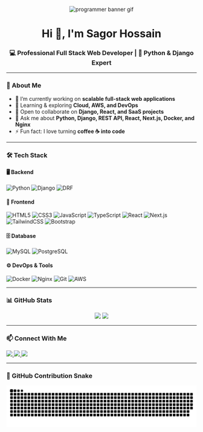 <!-- Banner / Cover -->
<p align="center">
  <img src="https://media.giphy.com/media/WUlplcMpOCEmTGBtBW/giphy.gif" width="100%" height="250px" alt="programmer banner gif"/>
</p>

<h1 align="center">Hi 👋, I'm Sagor Hossain</h1>
<h3 align="center">💻 Professional Full Stack Web Developer | 🚀 Python & Django Expert</h3>

---

### 🚀 About Me  
- 🔭 I’m currently working on **scalable full-stack web applications**  
- 🌱 Learning & exploring **Cloud, AWS, and DevOps**  
- 👯 Open to collaborate on **Django, React, and SaaS projects**  
- 💬 Ask me about **Python, Django, REST API, React, Next.js, Docker, and Nginx**  
- ⚡ Fun fact: I love turning **coffee ☕ into code**  

---

### 🛠️ Tech Stack

#### 🖥️ Backend
![Python](https://img.shields.io/badge/-Python-3776AB?logo=python&logoColor=white&style=for-the-badge)
![Django](https://img.shields.io/badge/-Django-092E20?logo=django&logoColor=white&style=for-the-badge)
![DRF](https://img.shields.io/badge/-Django%20Rest%20Framework-FF1709?logo=django&logoColor=white&style=for-the-badge)

#### 🎨 Frontend
![HTML5](https://img.shields.io/badge/-HTML5-E34F26?logo=html5&logoColor=white&style=for-the-badge)
![CSS3](https://img.shields.io/badge/-CSS3-1572B6?logo=css3&logoColor=white&style=for-the-badge)
![JavaScript](https://img.shields.io/badge/-JavaScript-F7DF1E?logo=javascript&logoColor=black&style=for-the-badge)
![TypeScript](https://img.shields.io/badge/-TypeScript-3178C6?logo=typescript&logoColor=white&style=for-the-badge)
![React](https://img.shields.io/badge/-React-61DAFB?logo=react&logoColor=black&style=for-the-badge)
![Next.js](https://img.shields.io/badge/-Next.js-000000?logo=next.js&logoColor=white&style=for-the-badge)
![TailwindCSS](https://img.shields.io/badge/-TailwindCSS-06B6D4?logo=tailwindcss&logoColor=white&style=for-the-badge)
![Bootstrap](https://img.shields.io/badge/-Bootstrap-7952B3?logo=bootstrap&logoColor=white&style=for-the-badge)

#### 🗄️ Database
![MySQL](https://img.shields.io/badge/-MySQL-4479A1?logo=mysql&logoColor=white&style=for-the-badge)
![PostgreSQL](https://img.shields.io/badge/-PostgreSQL-4169E1?logo=postgresql&logoColor=white&style=for-the-badge)

#### ⚙️ DevOps & Tools
![Docker](https://img.shields.io/badge/-Docker-2496ED?logo=docker&logoColor=white&style=for-the-badge)
![Nginx](https://img.shields.io/badge/-Nginx-009639?logo=nginx&logoColor=white&style=for-the-badge)
![Git](https://img.shields.io/badge/-Git-F05032?logo=git&logoColor=white&style=for-the-badge)
![AWS](https://img.shields.io/badge/-AWS-232F3E?logo=amazon-aws&logoColor=white&style=for-the-badge)

---

### 📊 GitHub Stats
<div align="center">
  <img src="https://github-readme-stats.vercel.app/api?username=sagorhossain&show_icons=true&theme=tokyonight" height="150"/>
  <img src="https://github-readme-stats.vercel.app/api/top-langs?username=sagorhossain&layout=compact&theme=tokyonight" height="150"/>
</div>

---

### 📫 Connect With Me
<p align="left">
  <a href="https://linkedin.com/in/YOUR-LINK" target="_blank">
    <img src="https://img.shields.io/badge/LinkedIn-0077B5?style=for-the-badge&logo=linkedin&logoColor=white"/>
  </a>
  <a href="mailto:YOURMAIL@gmail.com" target="_blank">
    <img src="https://img.shields.io/badge/Gmail-D14836?style=for-the-badge&logo=gmail&logoColor=white"/>
  </a>
  <a href="https://instagram.com/YOUR-INSTA" target="_blank">
    <img src="https://img.shields.io/badge/Instagram-E4405F?style=for-the-badge&logo=instagram&logoColor=white"/>
  </a>
</p>

---

### 🐍 GitHub Contribution Snake
<p align="center">
  <img src="https://raw.githubusercontent.com/platane/platane/output/github-contribution-grid-snake.svg" alt="snake animation"/>
</p>
